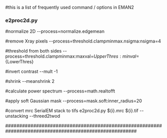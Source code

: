 #this is a list of frequently used command / options in EMAN2

### e2proc2d.py ###

#normalize 2D
--process=normalize.edgemean

#remove Xray pixels
--process=threshold.clampminmax.nsigma:nsigma=4

#threshold from both sides
--process=threshold.clampminmax:maxval=${UpperThres}:minval=${LowerThres}

#invert contrast
--mult -1

#shrink
--meanshrink 2

#calculate power spectrum
--process=math.realtofft

#apply soft Gaussian mask
--process=mask.soft:inner_radius=20

#convert mrc SerialEM stack to tifs
e2proc2d.py ${i}.mrc ${i}.tif --unstacking --threed2twod

#######################################################################################################
